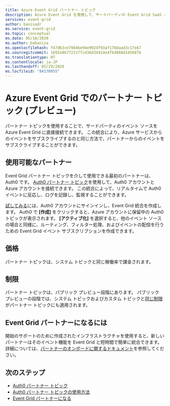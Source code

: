 ```yaml
---
title: Azure Event Grid パートナー トピック
description: Azure Event Grid を使用して、サードパーティの Event Grid SaaS および PaaS パートナーから直接 Azure サービスにイベントを送信します。
services: event-grid
author: banisadr
ms.service: event-grid
ms.topic: conceptual
ms.date: 05/18/2020
ms.author: babanisa
ms.openlocfilehash: f47d63ce79846e94e992df93af1768aad3c17e67
ms.sourcegitcommit: 1692e86772217fcd36d34914e4fb4868d145687b
ms.translationtype: HT
ms.contentlocale: ja-JP
ms.lasthandoff: 05/29/2020
ms.locfileid: "84170955"
---
```

# <a name="partner-topics-in-azure-event-grid-preview"></a>Azure Event Grid でのパートナー トピック (プレビュー)
パートナー トピックを使用することで、サードパーティのイベント ソースを Azure Event Grid に直接接続できます。 この統合により、Azure サービスからのイベントをサブスクライブするのと同じ方法で、パートナーからのイベントをサブスクライブすることができます。 

## <a name="available-partners"></a>使用可能なパートナー
Event Grid パートナー トピックを介して使用できる最初のパートナーは、Auth0 です。 [Auth0 パートナー トピック](auth0-overview.md)を使用して、Auth0 アカウントと Azure アカウントを接続できます。 この統合によって、リアルタイムで Auth0 イベントに反応し、ログを記録し、監視することができます。

[試してみる](auth0-how-to.md)には、Auth0 アカウントにサインインし、Event Grid 統合を作成します。 Auth0 で **[作成]** をクリックすると、Azure アカウントに保留中の Auth0 トピックが表示されます。 **[アクティブ化]** を選択すると、他のイベント ソースの場合と同様に、ルーティング、フィルター処理、およびイベントの配信を行うための Event Grid イベント サブスクリプションを作成できます。

## <a name="pricing"></a>価格
パートナー トピックは、システム トピックと同じ稼働率で課金されます。

## <a name="limits"></a>制限
パートナー トピックは、パブリック プレビュー段階にあります。 パブリック プレビューの段階では、システム トピックおよびカスタム トピックと[同じ制限](https://docs.microsoft.com/azure/azure-resource-manager/management/azure-subscription-service-limits#event-grid-limits)がパートナー トピックにも適用されます。

## <a name="how-do-i-become-an-event-grid-partner"></a>Event Grid パートナーになるには
開始のサポートのために作成されたインフラストラクチャを使用すると、新しいパートナーはそのイベント機能を Event Grid と短時間で簡単に統合できます。 詳細については、[パートナーのオンボードに関するドキュメント](partner-onboarding-overview.md)を参照してください。

## <a name="next-steps"></a>次のステップ

- [Auth0 パートナー トピック](auth0-overview.md)
- [Auth0 パートナー トピックの使用方法](auth0-how-to.md)
- [Event Grid パートナーになる](partner-onboarding-overview.md)